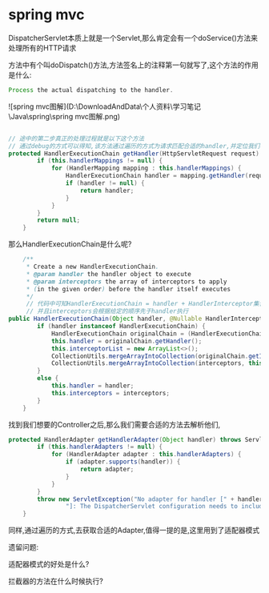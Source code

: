 #  						spring mvc						

DispatcherServlet本质上就是一个Servlet,那么肯定会有一个doService()方法来处理所有的HTTP请求

方法中有个叫doDispatch()方法,方法签名上的注释第一句就写了,这个方法的作用是什么:

```Java
Process the actual dispatching to the handler.
```



![spring mvc图解](D:\DownloadAndData\个人资料\学习笔记\Java\spring\spring mvc图解.png)

```java

// 途中的第二步真正的处理过程就是以下这个方法
// 通过debug的方式可以得知,该方法通过遍历的方式为请求匹配合适的handler,并定位我们写好的业务Controller
protected HandlerExecutionChain getHandler(HttpServletRequest request) throws Exception {
		if (this.handlerMappings != null) {
			for (HandlerMapping mapping : this.handlerMappings) {
				HandlerExecutionChain handler = mapping.getHandler(request);
				if (handler != null) {
					return handler;
				}
			}
		}
		return null;
	}
```

那么HandlerExecutionChain是什么呢?

```Java
	/**
	 * Create a new HandlerExecutionChain.
	 * @param handler the handler object to execute
	 * @param interceptors the array of interceptors to apply
	 * (in the given order) before the handler itself executes
	 */
	 // 代码中可知HandlerExecutionChain = handler + HandlerInterceptor集合
	 // 并且interceptors会根据给定的顺序先于handler执行
public HandlerExecutionChain(Object handler, @Nullable HandlerInterceptor... interceptors) {
		if (handler instanceof HandlerExecutionChain) {
			HandlerExecutionChain originalChain = (HandlerExecutionChain) handler;
			this.handler = originalChain.getHandler();
			this.interceptorList = new ArrayList<>();
			CollectionUtils.mergeArrayIntoCollection(originalChain.getInterceptors(), this.interceptorList);
			CollectionUtils.mergeArrayIntoCollection(interceptors, this.interceptorList);
		}
		else {
			this.handler = handler;
			this.interceptors = interceptors;
		}
	}
```

找到我们想要的Controller之后,那么我们需要合适的方法去解析他们,

```java
protected HandlerAdapter getHandlerAdapter(Object handler) throws ServletException {
		if (this.handlerAdapters != null) {
			for (HandlerAdapter adapter : this.handlerAdapters) {
				if (adapter.supports(handler)) {
					return adapter;
				}
			}
		}
		throw new ServletException("No adapter for handler [" + handler +
				"]: The DispatcherServlet configuration needs to include a HandlerAdapter that supports this handler");
	}
```

同样,通过遍历的方式,去获取合适的Adapter,值得一提的是,这里用到了适配器模式

遗留问题:

适配器模式的好处是什么?

拦截器的方法在什么时候执行?
